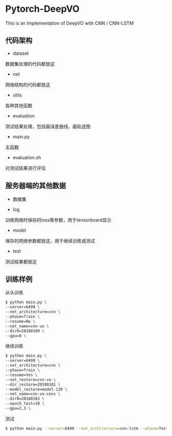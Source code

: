 # Pytorch-DeepVO

This is an Implementation of DeepVO with CNN / CNN-LSTM

## 代码架构

- dataset

数据集处理的代码都放这

- net

网络结构的代码都放这

- utils

各种其他函数

- evaluation

测试结果处理，包括画误差曲线、画轨迹图

- main.py

主函数

- evaluation.sh

对测试结果进行评估

## 服务器端的其他数据

- 数据集

- log

训练网络时保存的loss等参数，用于tensorboard显示  

- model

保存的网络参数都放这，用于继续训练或测试

- test

测试结果都放这

## 训练样例

从头训练
```bash
$ python main.py \
--server=6499 \
--net_architecture=cnn \
--phase=Train \
--resume=No \
--net_name=cnn-vo \
--dir0=20180109 \
--gpu=0 \
```

继续训练
```bash
$ python main.py \
--server=6499 \
--net_architecture=cnn \
--phase=Train \
--resume=Yes \
--net_restore=cnn-vo \
--dir_restore=20180101 \
--model_restore=model-120 \
--net_name=cnn-vo-cons \
--dir0=20180103 \
--epoch_test=10 \
--gpu=2,3 \
```

测试
```bash
$ python main.py --server=6499 --net_architecture=cnn-lstm --phase=Test --img_pairs=2 --net_restore=cnn-lstm-vo --dir_restore=20180114 --model_restore=model-100 --gpu=2
```
